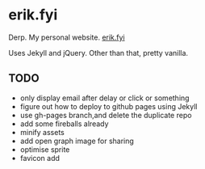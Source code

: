 # erik.fyi
Derp. My personal website. [erik.fyi](http://erik.fyi)

Uses Jekyll and jQuery. Other than that, pretty vanilla.

## TODO
- only display email after delay or click or something
- figure out how to deploy to github pages using Jekyll
- use gh-pages branch,and delete the duplicate repo
- add some fireballs already
- minify assets
- add open graph image for sharing
- optimise sprite
- favicon add
